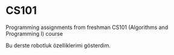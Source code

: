 # CS101
Programming assignments from freshman CS101 (Algorithms and Programming I) course

Bu derste robotluk özelliklerimi gösterdim.
